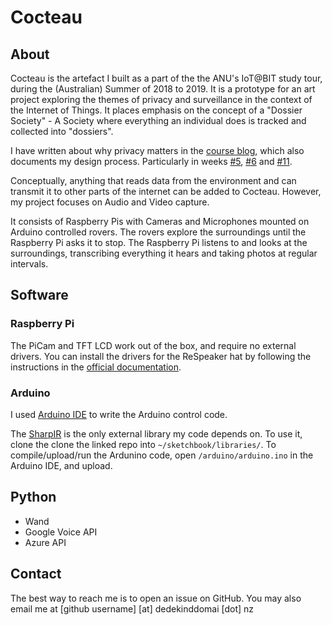 # Cocteau

## About

Cocteau is the artefact I built as a part of the the ANU's IoT@BIT study tour, during the (Australian) Summer of 2018 to 2019. It is a prototype for an art project exploring the themes of privacy and surveillance in the context of the Internet of Things. It places emphasis on the concept of a "Dossier Society" - A Society where everything an individual does is tracked and collected into "dossiers". 

I have written about why privacy matters in the [course blog](https://cs.anu.edu.au/courses/china-study-tour/news/#chocolatier), which also documents my design process. Particularly in weeks [#5](https://cs.anu.edu.au/courses/china-study-tour/news/2018/12/24/chocolatier-privacy/), [#6](https://cs.anu.edu.au/courses/china-study-tour/news/2019/01/04/chocolatier-project-diary/) and [#11](https://cs.anu.edu.au/courses/china-study-tour/news/2019/02/08/chocolatier-project-diary6/). 

Conceptually, anything that reads data from the environment and can transmit it to other parts of the internet can be added to Cocteau. However, my project focuses on Audio and Video capture. 

It consists of Raspberry Pis with Cameras and Microphones mounted on Arduino controlled rovers. The rovers explore the surroundings until the Raspberry Pi asks it to stop. The Raspberry Pi listens to and looks at the surroundings, transcribing everything it hears and taking photos at regular intervals. 

## Software 

### Raspberry Pi 

The PiCam and TFT LCD work out of the box, and require no external drivers. You can install the drivers for the ReSpeaker hat by following the instructions in the [official documentation](https://github.com/respeaker/seeed-voicecard#seeed-voicecard).

### Arduino

I used [Arduino IDE](https://www.arduino.cc/en/Main/Software) to write the Arduino control code. 

The [SharpIR](https://github.com/guillaume-rico/SharpIR) is the only external library my code depends on. To use it, clone the clone the linked repo into `~/sketchbook/libraries/`. 
To compile/upload/run the Ardunino code, open `/arduino/arduino.ino` in the Arduino IDE, and upload. 

## Python 

* Wand 
* Google Voice API
* Azure API 

## Contact 

The best way to reach me is to open an issue on GitHub. You may also email me at \[github username\] \[at\] dedekinddomai \[dot\] nz